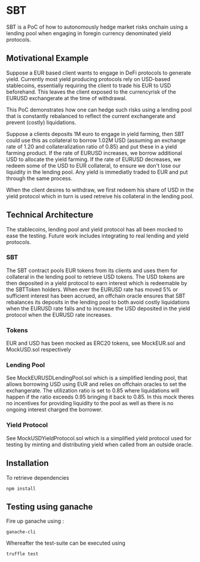 # SBT
SBT is a PoC of how to autonomously hedge market risks onchain using a lending pool when engaging in foregin currency denominated yield protocols.

## Motivational Example
Suppose a EUR based client wants to engage in DeFi protocols to generate yield. Currently most yield producing protocols rely on USD-based stablecoins, essentially requiring the client to trade his EUR to USD beforehand. This leaves the client exposed to the currencyrisk of the EURUSD exchangerate at the time of withdrawal.
 
This PoC demonstrates how one can hedge such risks using a lending pool that is constantly rebalanced to reflect the current exchangerate and prevent (costly) liquidations. 

Suppose a clients deposits 1M euro to engage in yield farming, then SBT could use this as collateral to borrow 1.02M USD (assuming an exchange rate of 1.20 and collateralization ratio of 0.85) and put these in a yield farming product. If the rate of EURUSD increases, we borrow additional USD to allocate the yield farming. If the rate of EURUSD decreases, we redeem some of the USD to EUR collateral, to ensure we don't lose our liquidity in the lending pool. Any yield is immediatly traded to EUR and put through the same process.

When the client desires to withdraw, we first redeem his share of USD in the yield protocol which in turn is used retreive his collateral in the lending pool. 

## Technical Architecture
The stablecoins, lending pool and yield protocol has all been mocked to ease the testing. Future work includes integrating to real lending and yield protocols.

### SBT
The SBT contract pools EUR tokens from its clients and uses them for collateral in the lending pool to retrieve USD tokens. The USD tokens are then deposited in a yield protocol to earn interest which is redeemable by the SBTToken holders. When ever the EURUSD rate has moved 5% or sufficient interest has been accrued, an offchain oracle ensures that SBT rebalances its deposits in the lending pool to both avoid costly liquidations when the EURUSD rate falls and to increase the USD deposited in the yield protocol when the EURUSD rate increases.  

### Tokens
EUR and USD has been mocked as ERC20 tokens, see MockEUR.sol and MockUSD.sol respectively

### Lending Pool
See MockEURUSDLendingPool.sol which is a simplified lending pool, that allows borrowing USD using EUR and relies on offchain oracles to set the exchangerate.
The utilization ratio is set to 0.85 where liquidations will happen if the ratio exceeds 0.95 bringing it back to 0.85. In this mock theres no incentives for providing liquidity to the pool as well as there is no ongoing interest charged the borrower.

### Yield Protocol
See MockUSDYieldProtocol.sol which is a simplified yield protocol used for testing by minting and distributing yield when called from an outside oracle.

## Installation
To retrieve dependencies 
```
npm install
```

## Testing using ganache
Fire up ganache using :
```
ganache-cli
```
Whereafter the test-suite can be executed using
```
truffle test
```
